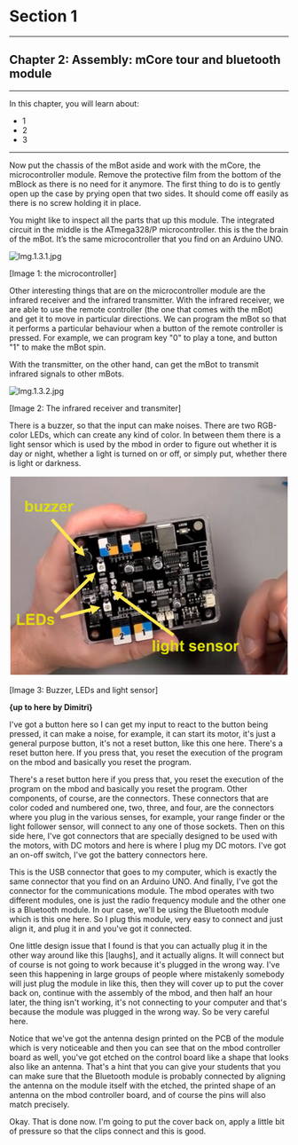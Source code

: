 # Section 1

---

## Chapter 2: Assembly: mCore tour and bluetooth module

---

In this chapter, you will learn about:

* 1
* 2
* 3

---

Now put the chassis of the mBot aside and work with the mCore, the microcontroller module. Remove the protective film from the bottom of the mBlock as there is no need for it anymore. The first thing to do is to gently open up the case by prying open that two sides. It should come off easily as there is no screw holding it in place.

You might like to inspect all the parts that up this module. The integrated circuit in the middle is the ATmega328/P microcontroller. this is the the brain of the mBot. It’s the same microcontroller that you find on an Arduino UNO.

![](file:///C:\Users\dimit\AppData\Local\Temp\msohtmlclip1\01\clip_image002.jpg "Img.1.3.1.jpg")

\[Image 1: the microcontroller\]

Other interesting things that are on the microcontroller module are the infrared receiver and the infrared transmitter. With the infrared receiver, we are able to use the remote controller \(the one that comes with the mBot\) and get it to move in particular directions. We can program the mBot so that it performs a particular behaviour when a button of the remote controller is pressed. For example, we can program key "0" to play a tone, and button "1" to make the mBot spin.

With the transmitter, on the other hand, can get the mBot to transmit infrared signals to other mBots.

![](file:///C:\Users\dimit\AppData\Local\Temp\msohtmlclip1\01\clip_image004.jpg "Img.1.3.2.jpg")

\[Image 2: The infrared receiver and transmiter\]

There is a buzzer, so that the input can make noises. There are two RGB-color LEDs, which can create any kind of color. In between them there is a light sensor which is used by the mbod in order to figure out whether it is day or night, whether a light is turned on or off, or simply put, whether there is light or darkness.

![](/assets/Img.1.3.3)

\[Image 3: Buzzer, LEDs and light sensor\]

**{up to here by Dimitri}**

I've got a button here so I can get my input to react to the button being pressed, it can make a noise, for example, it can start its motor, it's just a general purpose button, it's not a reset button, like this one here. There's a reset button here. If you press that, you reset the execution of the program on the mbod and basically you reset the program.

There's a reset button here if you press that, you reset the execution of the program on the mbod and basically you reset the program. Other components, of course, are the connectors. These connectors that are color coded and numbered one, two, three, and four, are the connectors where you plug in the various senses, for example, your range finder or the light follower sensor, will connect to any one of those sockets. Then on this side here, I've got connectors that are specially designed to be used with the motors, with DC motors and here is where I plug my DC motors. I've got an on-off switch, I've got the battery connectors here.

This is the USB connector that goes to my computer, which is exactly the same connector that you find on an Arduino UNO. And finally, I've got the connector for the communications module. The mbod operates with two different modules, one is just the radio frequency module and the other one is a Bluetooth module. In our case, we'll be using the Bluetooth module which is this one here. So I plug this module, very easy to connect and just align it, and plug it in and you've got it connected.

One little design issue that I found is that you can actually plug it in the other way around like this \[laughs\], and it actually aligns. It will connect but of course is not going to work because it's plugged in the wrong way. I've seen this happening in large groups of people where mistakenly somebody will just plug the module in like this, then they will cover up to put the cover back on, continue with the assembly of the mbod, and then half an hour later, the thing isn't working, it's not connecting to your computer and that's because the module was plugged in the wrong way. So be very careful here.

Notice that we've got the antenna design printed on the PCB of the module which is very noticeable and then you can see that on the mbod controller board as well, you've got etched on the control board like a shape that looks also like an antenna. That's a hint that you can give your students that you can make sure that the Bluetooth module is probably connected by aligning the antenna on the module itself with the etched, the printed shape of an antenna on the mbod controller board, and of course the pins will also match precisely.

Okay. That is done now. I'm going to put the cover back on, apply a little bit of pressure so that the clips connect and this is good.

